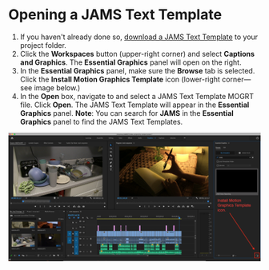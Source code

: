 # Opening a JAMS Text Template

1. If you haven't already done so, [download a JAMS Text Template](downloading-the-jams-text-template-to-your-project-folder.md) to your project folder.
2. Click the **Workspaces** button (upper-right corner) and select **Captions and Graphics**. The **Essential Graphics** panel will open on the right.
3. In the **Essential Graphics** panel, make sure the **Browse** tab is selected. Click the **Install Motion Graphics Template** icon (lower-right corner—see image below.)
4. In the **Open** box, navigate to and select a JAMS Text Template MOGRT file. Click **Open**. The JAMS Text Template will appear in the **Essential Graphics** panel. **Note**: You can search for **JAMS** in the **Essential Graphics** panel to find the JAMS Text Templates.&#x20;

![Installing a Motion Graphics template.](../.gitbook/assets/opening-a-text-template.png)
